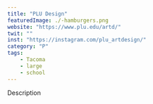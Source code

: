 ```yaml
---
title: "PLU Design"
featuredImage: ./-hamburgers.png
website: "https://www.plu.edu/artd/"
twit: ""
inst: "https://instagram.com/plu_artdesign/"
category: "P"
tags:
    - Tacoma
    - large
    - school
---
```


Description
